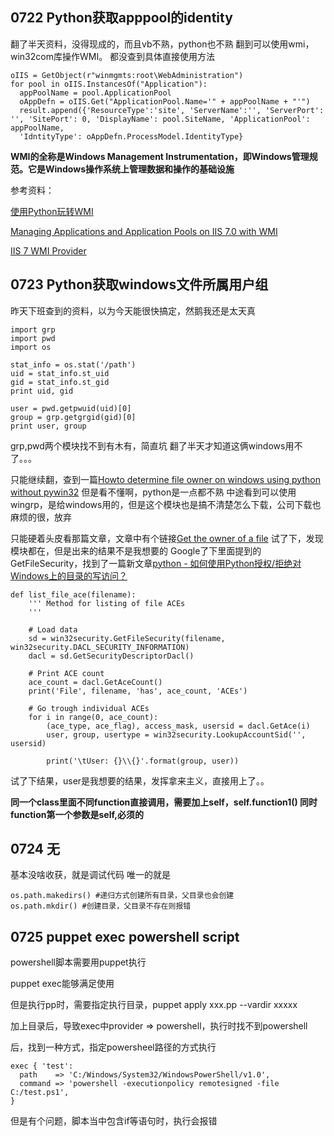 ## 0722 Python获取apppool的identity

翻了半天资料，没得现成的，而且vb不熟，python也不熟
翻到可以使用wmi，win32com库操作WMI。
都没查到具体直接使用方法


    oIIS = GetObject(r"winmgmts:root\WebAdministration")
    for pool in oIIS.InstancesOf("Application"):
      appPoolName = pool.ApplicationPool
      oAppDefn = oIIS.Get("ApplicationPool.Name='" + appPoolName + "'")
      result.append({'ResourceType':'site', 'ServerName':'', 'ServerPort': '', 'SitePort': 0, 'DisplayName': pool.SiteName, 'ApplicationPool': appPoolName,
      'IdntityType': oAppDefn.ProcessModel.IdentityType}

**WMI的全称是Windows Management Instrumentation，即Windows管理规范。它是Windows操作系统上管理数据和操作的基础设施**

参考资料：

[使用Python玩转WMI](https://www.cnblogs.com/dreamlofter/p/5846966.html)

[Managing Applications and Application Pools on IIS 7.0 with WMI](https://docs.microsoft.com/en-us/iis/manage/scripting/managing-applications-and-application-pools-on-iis-with-wmi#creating-and-enumerating-applications)

[IIS 7 WMI Provider](https://docs.microsoft.com/en-us/iis/manage/provisioning-and-managing-iis/iis-7-wmi-provider)

## 0723 Python获取windows文件所属用户组

昨天下班查到的资料，以为今天能很快搞定，然鹅我还是太天真

    import grp
    import pwd
    import os

    stat_info = os.stat('/path')
    uid = stat_info.st_uid
    gid = stat_info.st_gid
    print uid, gid

    user = pwd.getpwuid(uid)[0]
    group = grp.getgrgid(gid)[0]
    print user, group
    
grp,pwd两个模块找不到有木有，简直坑
翻了半天才知道这俩windows用不了。。。

只能继续翻，查到一篇[Howto determine file owner on windows using python without pywin32](https://stackoverflow.com/questions/8086412/howto-determine-file-owner-on-windows-using-python-without-pywin32)
但是看不懂啊，python是一点都不熟
中途看到可以使用wingrp，是给windows用的，但是这个模块也是搞不清楚怎么下载，公司下载也麻烦的很，放弃

只能硬着头皮看那篇文章，文章中有个链接[Get the owner of a file](http://timgolden.me.uk/python/win32_how_do_i/get-the-owner-of-a-file.html)
试了下，发现模块都在，但是出来的结果不是我想要的
Google了下里面提到的GetFileSecurity，找到了一篇新文章[python - 如何使用Python授权/拒绝对Windows上的目录的写访问？](https://www.coder.work/article/566450)

    def list_file_ace(filename):
        ''' Method for listing of file ACEs
        '''

        # Load data
        sd = win32security.GetFileSecurity(filename, win32security.DACL_SECURITY_INFORMATION)
        dacl = sd.GetSecurityDescriptorDacl()     

        # Print ACE count
        ace_count = dacl.GetAceCount()
        print('File', filename, 'has', ace_count, 'ACEs')

        # Go trough individual ACEs
        for i in range(0, ace_count):
            (ace_type, ace_flag), access_mask, usersid = dacl.GetAce(i)
            user, group, usertype = win32security.LookupAccountSid('', usersid)

            print('\tUser: {}\\{}'.format(group, user))  
         
试了下结果，user是我想要的结果，发挥拿来主义，直接用上了。。

**同一个class里面不同function直接调用，需要加上self，self.function1()
同时function第一个参数是self,必须的**

## 0724 无

基本没啥收获，就是调试代码
唯一的就是

    os.path.makedirs() #递归方式创建所有目录，父目录也会创建
    os.path.mkdir() #创建目录，父目录不存在则报错

## 0725 puppet exec powershell script

powershell脚本需要用puppet执行

puppet exec能够满足使用

但是执行pp时，需要指定执行目录，puppet apply xxx.pp --vardir xxxxx

加上目录后，导致exec中provider => powershell，执行时找不到powershell

后，找到一种方式，指定powersheel路径的方式执行

    exec { 'test':
      path    => 'C:/Windows/System32/WindowsPowerShell/v1.0',
      command => 'powershell -executionpolicy remotesigned -file C:/test.ps1',
    }

但是有个问题，脚本当中包含if等语句时，执行会报错

